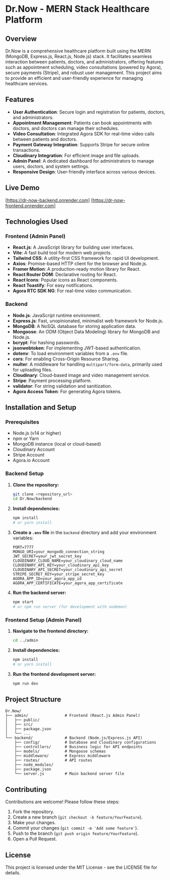 # Dr.Now - MERN Stack Healthcare Platform

## Overview

Dr.Now is a comprehensive healthcare platform built using the MERN (MongoDB, Express.js, React.js, Node.js) stack. It facilitates seamless interaction between patients, doctors, and administrators, offering features such as appointment scheduling, video consultations (powered by Agora), secure payments (Stripe), and robust user management. This project aims to provide an efficient and user-friendly experience for managing healthcare services.

## Features

- **User Authentication**: Secure login and registration for patients, doctors, and administrators.
- **Appointment Management**: Patients can book appointments with doctors, and doctors can manage their schedules.
- **Video Consultation**: Integrated Agora SDK for real-time video calls between patients and doctors.
- **Payment Gateway Integration**: Supports Stripe for secure online transactions.
- **Cloudinary Integration**: For efficient image and file uploads.
- **Admin Panel**: A dedicated dashboard for administrators to manage users, doctors, and system settings.
- **Responsive Design**: User-friendly interface across various devices.

## Live Demo

[https://dr-now-backend.onrender.com]
[https://dr-now-frontend.onrender.com]

## Technologies Used

### Frontend (Admin Panel)

- **React.js**: A JavaScript library for building user interfaces.
- **Vite**: A fast build tool for modern web projects.
- **Tailwind CSS**: A utility-first CSS framework for rapid UI development.
- **Axios**: Promise-based HTTP client for the browser and Node.js.
- **Framer Motion**: A production-ready motion library for React.
- **React Router DOM**: Declarative routing for React.
- **React Icons**: Popular icons as React components.
- **React Toastify**: For easy notifications.
- **Agora RTC SDK NG**: For real-time video communication.

### Backend

- **Node.js**: JavaScript runtime environment.
- **Express.js**: Fast, unopinionated, minimalist web framework for Node.js.
- **MongoDB**: A NoSQL database for storing application data.
- **Mongoose**: An ODM (Object Data Modeling) library for MongoDB and Node.js.
- **bcrypt**: For hashing passwords.
- **jsonwebtoken**: For implementing JWT-based authentication.
- **dotenv**: To load environment variables from a `.env` file.
- **cors**: For enabling Cross-Origin Resource Sharing.
- **multer**: A middleware for handling `multipart/form-data`, primarily used for uploading files.
- **Cloudinary**: Cloud-based image and video management service.
- **Stripe**: Payment processing platform.
- **validator**: For string validation and sanitization.
- **Agora Access Token**: For generating Agora tokens.

## Installation and Setup

### Prerequisites

- Node.js (v14 or higher)
- npm or Yarn
- MongoDB instance (local or cloud-based)
- Cloudinary Account
- Stripe Account
- Agora.io Account

### Backend Setup

1.  **Clone the repository:**
    ```bash
    git clone <repository_url>
    cd Dr.Now/backend
    ```
2.  **Install dependencies:**
    ```bash
    npm install
    # or yarn install
    ```
3.  **Create a `.env` file** in the `backend` directory and add your environment variables:
    ```
    PORT=7777
    MONGO_URI=your_mongodb_connection_string
    JWT_SECRET=your_jwt_secret_key
    CLOUDINARY_CLOUD_NAME=your_cloudinary_cloud_name
    CLOUDINARY_API_KEY=your_cloudinary_api_key
    CLOUDINARY_API_SECRET=your_cloudinary_api_secret
    STRIPE_SECRET_KEY=your_stripe_secret_key
    AGORA_APP_ID=your_agora_app_id
    AGORA_APP_CERTIFICATE=your_agora_app_certificate
    ```
4.  **Run the backend server:**
    ```bash
    npm start
    # or npm run server (for development with nodemon)
    ```

### Frontend Setup (Admin Panel)

1.  **Navigate to the frontend directory:**
    ```bash
    cd ../admin
    ```
2.  **Install dependencies:**
    ```bash
    npm install
    # or yarn install
    ```
3.  **Run the frontend development server:**
    ```bash
    npm run dev
    ```

## Project Structure

```
Dr.Now/
├── admin/                # Frontend (React.js Admin Panel)
│   ├── public/
│   ├── src/
│   ├── package.json
│   └── ...
└── backend/              # Backend (Node.js/Express.js API)
    ├── config/           # Database and Cloudinary configurations
    ├── controllers/      # Business logic for API endpoints
    ├── models/           # Mongoose schemas
    ├── middleware/       # Express middleware
    ├── routes/           # API routes
    ├── node_modules/
    ├── package.json
    └── server.js         # Main backend server file
```

## Contributing

Contributions are welcome! Please follow these steps:

1.  Fork the repository.
2.  Create a new branch (`git checkout -b feature/YourFeature`).
3.  Make your changes.
4.  Commit your changes (`git commit -m 'Add some feature'`).
5.  Push to the branch (`git push origin feature/YourFeature`).
6.  Open a Pull Request.

## License

This project is licensed under the MIT License - see the LICENSE file for details.




